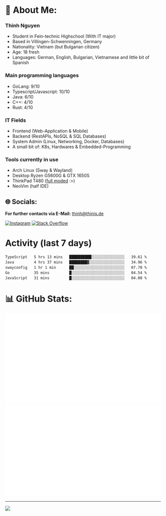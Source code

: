 # 💫 About Me:
### Thinh Nguyen
- Student in Fein-technic Highschool (With IT major)
- Based in Villingen-Schwenningen, Germany
- Nationality: Vietnam (but Bulgarian citizen)
- Age: 18 fresh
- Languages: German, English, Bulgarian, Vietnamese and little bit of Spanish

### Main programming languages
- GoLang: 9/10
- Typescript/Javascript: 10/10
- Java: 6/10
- C++: 4/10
- Rust: 4/10

### IT Fields
- Frontend (Web-Application & Mobile)
- Backend (RestAPIs, NoSQL & SQL Databases)
- System Admin (Linux, Networking, Docker, Databases)
- A small bit of: K8s, Hardwares & Embedded-Programming

### Tools currently in use
- Arch Linux (Sway & Wayland)
- Desktop Ryzen G5600G & GTX 1650S
- ThinkPad T480 ([full moded](https://www.reddit.com/r/thinkpad/comments/1cq3u2u/the_ultimate_thinkpad_t480_buying_guide/) :>)
- NeoVim (half IDE)

## 🌐 Socials:
**For further contacts via E-Mail:** thinh@thinis.de

[![Instagram](https://img.shields.io/badge/Instagram-%23E4405F.svg?logo=Instagram&logoColor=white)](https://instagram.com/thinis.de) [![Stack Overflow](https://img.shields.io/badge/-Stackoverflow-FE7A16?logo=stack-overflow&logoColor=white)](https://stackoverflow.com/users/12344712) 

# Activity (last 7 days)
<!--START_SECTION:waka-->

```txt
TypeScript   5 hrs 13 mins   ██████████░░░░░░░░░░░░░░░   39.61 %
Java         4 hrs 37 mins   ████████▓░░░░░░░░░░░░░░░░   34.96 %
swayconfig   1 hr 1 min      ██░░░░░░░░░░░░░░░░░░░░░░░   07.70 %
Go           35 mins         █░░░░░░░░░░░░░░░░░░░░░░░░   04.54 %
JavaScript   31 mins         █░░░░░░░░░░░░░░░░░░░░░░░░   04.00 %
```

<!--END_SECTION:waka-->

# 📊 GitHub Stats:
![](https://raw.githubusercontent.com/CutieCat6778/github-stats/master/generated/overview.svg#gh-dark-mode-only)![](https://raw.githubusercontent.com/CutieCat6778/github-stats/master/generated/languages.svg#gh-dark-mode-only)

---
[![](https://visitcount.itsvg.in/api?id=CutieCat6778&icon=0&color=0)](https://visitcount.itsvg.in)
